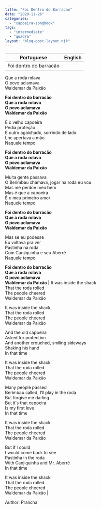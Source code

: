 ```yaml
---
title: "Foi Dentro do Barracão"
date: "2020-11-26"
categories: 
  - "capoeira-songbook"
tags: 
  - "intermediate"
  - "quadra"
layout: "blog-post-layout.njk"
---
```


| Portuguese | English |
| --- | --- |
| Foi dentro do barracão  
Que a roda rolava  
O povo aclamava  
Waldemar da Paixão  
  
**Foi dentro do barracão  
Que a roda rolava  
O povo aclamava  
Waldemar da Paixão**  
  
E o velho capoeira  
Pedia proteção  
E outro agaichado, sorrindo de lado  
Lhe apertava a mão  
Naquele tempo  
  
**Foi dentro do barracão  
Que a roda rolava  
O povo aclamava  
Waldemar da Paixão**  
  
Muita gente passava  
O Berimbau chamava, jogar na roda eu vou  
Mas me perdoe meu bem  
Mas é que a capoeira  
É o meu primeiro amor  
Naquele tempo  
  
**Foi dentro do barracão  
Que a roda rolava  
O povo aclamava  
Waldemar da Paixão**  
  
Mas se eu podesse  
Eu voltava pra ver  
Pastinha na roda  
Com Canjiquinha e seu Aberrê  
Naquele tempo  
  
**Foi dentro do barracão  
Que a roda rolava  
O povo aclamava  
Waldemar da Paixão** | It was inside the shack  
That the roda rolled  
The people cheered  
Waldemar da Paixão  
  
It was inside the shack  
That the roda rolled  
The people cheered  
Waldemar da Paixão  
  
And the old capoeira  
Asked for protection  
And another crouched, smiling sideways  
Shaking his hand  
In that time  
  
It was inside the shack  
That the roda rolled  
The people cheered  
Waldemar da Paixão  
  
Many people passed  
Berimbau called, I'll play in the roda  
But forgive me darling  
But it's that capoeira  
Is my first love  
In that time  
  
It was inside the shack  
That the roda rolled  
The people cheered  
Waldemar da Paixão  
  
But if I could  
I would come back to see  
Pastinha in the roda  
With Canjiquinha and Mr. Aberrê  
In that time  
  
It was inside the shack  
That the roda rolled  
The people cheered  
Waldemar da Paixão |

<figcaption>

Author: Prancha

</figcaption>

